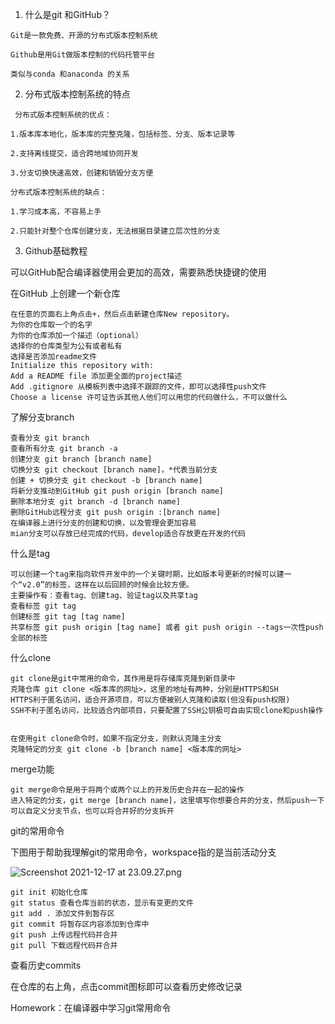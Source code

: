 1. 什么是git 和GitHub？

```
Git是一款免费、开源的分布式版本控制系统

Github是用Git做版本控制的代码托管平台

类似与conda 和anaconda 的关系
```

2. 分布式版本控制系统的特点

```
 分布式版本控制系统的优点：

1.版本库本地化，版本库的完整克隆，包括标签、分支、版本记录等

2.支持离线提交，适合跨地域协同开发

3.分支切换快速高效，创建和销毁分支方便

分布式版本控制系统的缺点：

1.学习成本高，不容易上手

2.只能针对整个仓库创建分支，无法根据目录建立层次性的分支
```

3. Github基础教程

可以GitHub配合编译器使用会更加的高效，需要熟悉快捷键的使用

在GitHub 上创建一个新仓库

```
在任意的页面右上角点击+，然后点击新建仓库New repository。
为你的仓库取一个的名字
为你的仓库添加一个描述（optional）
选择你的仓库类型为公有或者私有
选择是否添加readme文件
Initialize this repository with:
Add a README file 添加更全面的project描述
Add .gitignore 从模板列表中选择不跟踪的文件，即可以选择性push文件
Choose a license 许可证告诉其他人他们可以用您的代码做什么，不可以做什么
```

了解分支branch

```
查看分支 git branch
查看所有分支 git branch -a
创建分支 git branch [branch name]
切换分支 git checkout [branch name]，*代表当前分支
创建 + 切换分支 git checkout -b [branch name]
将新分支推动到GitHub git push origin [branch name]
删除本地分支 git branch -d [branch name]
删除GitHub远程分支 git push origin :[branch name]
在编译器上进行分支的创建和切换，以及管理会更加容易
mian分支可以存放已经完成的代码，develop适合存放更在开发的代码
```

什么是tag

```
可以创建一个tag来指向软件开发中的一个关键时期，比如版本号更新的时候可以建一个“v2.0”的标签，这样在以后回顾的时候会比较方便。
主要操作有：查看tag、创建tag、验证tag以及共享tag
查看标签 git tag
创建标签 git tag [tag name]
共享标签 git push origin [tag name] 或者 git push origin --tags一次性push 全部的标签
```

什么clone

```
git clone是git中常用的命令，其作用是将存储库克隆到新目录中
克隆仓库 git clone <版本库的网址>，这里的地址有两种，分别是HTTPS和SH
HTTPS利于匿名访问，适合开源项目，可以方便被别人克隆和读取(但没有push权限) 
SSH不利于匿名访问，比较适合内部项目，只要配置了SSH公钥极可自由实现clone和push操作


在使用git clone命令时，如果不指定分支，则默认克隆主分支
克隆特定的分支 git clone -b [branch name] <版本库的网址>
```

merge功能

```
git merge命令是用于将两个或两个以上的开发历史合并在一起的操作
进入特定的分支，git merge [branch name]，这里填写你想要合并的分支，然后push一下
可以自定义分支节点，也可以将合并好的分支拆开
```

git的常用命令

下图用于帮助我理解git的常用命令，workspace指的是当前活动分支

![Screenshot 2021-12-17 at 23.09.27.png](/var/folders/5f/11d409g140lf_yxwc5zyfrl80000gq/T/TemporaryItems/NSIRD_screencaptureui_DPSrKf/Screenshot%202021-12-17%20at%2023.09.27.png)

```
git init 初始化仓库
git status 查看仓库当前的状态，显示有变更的文件
git add . 添加文件到暂存区
git commit 将暂存区内容添加到仓库中
git push 上传远程代码并合并
git pull 下载远程代码并合并
```

查看历史commits

在仓库的右上角，点击commit图标即可以查看历史修改记录

Homework：在编译器中学习git常用命令
